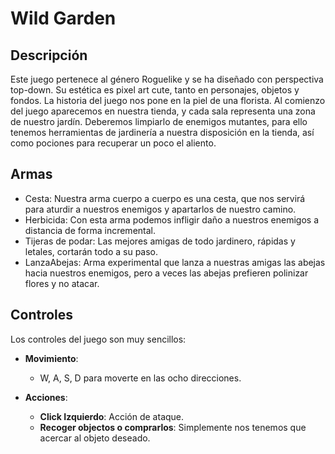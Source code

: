 # **Wild Garden**

## Descripción
Este juego pertenece al género Roguelike y se ha diseñado con perspectiva top-down. Su estética es pixel art cute, tanto en personajes, objetos y fondos. La historia del juego nos pone en la piel de una florista. Al comienzo del juego aparecemos en nuestra tienda, y cada sala representa una zona de nuestro jardín. Deberemos limpiarlo de enemigos mutantes, para ello tenemos herramientas de jardinería a nuestra disposición en la tienda, así como pociones para recuperar un poco el aliento.

## Armas
- Cesta: Nuestra arma cuerpo a cuerpo es una cesta, que nos servirá para aturdir a nuestros enemigos y apartarlos de nuestro camino.
- Herbicida: Con esta arma podemos infligir daño a nuestros enemigos a distancia de forma incremental.
- Tijeras de podar: Las mejores amigas de todo jardinero, rápidas y letales, cortarán todo a su paso.
- LanzaAbejas: Arma experimental que lanza a nuestras amigas las abejas hacia nuestros enemigos, pero a veces las abejas prefieren polinizar flores y no atacar.

## Controles
Los controles del juego son muy sencillos:

- **Movimiento**:
  - W, A, S, D para moverte en las ocho direcciones.
  
- **Acciones**:
  - **Click Izquierdo**: Acción de ataque.
  - **Recoger objectos o comprarlos**: Simplemente nos tenemos que acercar al objeto deseado.
